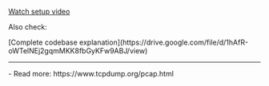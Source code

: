 
[Watch setup video](https://drive.google.com/file/d/1eYNxYK1PwytO2PWmcgI0S9feHcdOMewj/view?usp=sharing)
<p> Also check: </p>
[Complete codebase explanation](https://drive.google.com/file/d/1hAfR-oWTelNEj2gqmMKK8fbGyKFw9ABJ/view)

<hr>
- Read more: https://www.tcpdump.org/pcap.html
